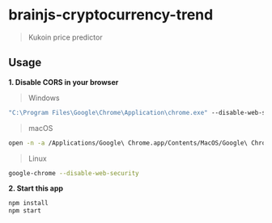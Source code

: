 # brainjs-cryptocurrency-trend

> Kukoin price predictor

## Usage

**1. Disable CORS in your browser**

> Windows

```bat
"C:\Program Files\Google\Chrome\Application\chrome.exe" --disable-web-security --disable-gpu --user-data-dir=%LOCALAPPDATA%\Google\chromeTemp
```

> macOS

```bash
open -n -a /Applications/Google\ Chrome.app/Contents/MacOS/Google\ Chrome --args --user-data-dir="/tmp/chrome_dev_test" --disable-web-security
```

> Linux

```bash
google-chrome --disable-web-security
```

**2. Start this app**

```bash
npm install
npm start
```

